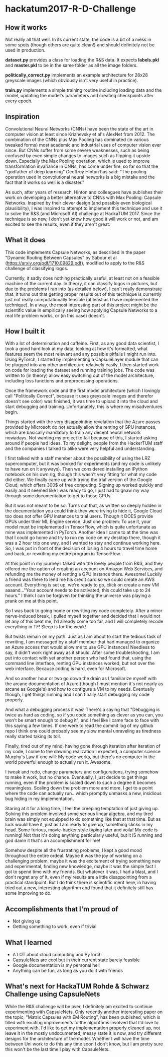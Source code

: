 # hackatum2017-R-D-Challenge

## How it works

Not really all that well. In its current state, the code is a bit of a mess in some spots (though others are quite clean!) and should definitely not be used in production. 

**dataset.py** provides a class for loading the R&S data. It expects **labels.pkl** and **master.pkl** to be in the same folder as all the image folders.

**politically_correct.py** implements an example architecture for 28x28 greyscale images (which obviously isn't very useful in practice).

**train.py** implements a simple training routine including loading data and the model, updating the model's parameters and creating checkpoints after every epoch.

## Inspiration

Convolutional Neural Networks (CNNs) have been the state of the art in computer vision at least since Krizhevsky et al's AlexNet from 2012. The combination of the CNNs plus Max Pooling has dominated (in various tweaked forms) most academic and industrial uses of computer vision ever since. But CNNs suffer from some severe weaknesses, such as being confused by even simple changes to images such as flipping it upside down. Especially the Max Pooling operation, which is used to improve transformation invariance in CNNs, has come under fire, so far so that the "godfather of deep learning" Geoffrey Hinton has said: "The pooling operation used in convolutional neural networks is a big mistake and the fact that it works so well is a disaster."

As such, after years of research, Hinton and colleagues have publishes their work on developing a better alternative to CNNs with Max Pooling: Capsule Networks. Inspired by their clever design (and possibly even biological plausibility), I was inspired to attempt to implement this technique and use it to solve the R&S (and Microsoft AI) challenge at HackaTUM 2017. Since the technique is so new, I don't yet know how good it will work or not, and am excited to see the results, even if they aren't great.

## What it does

This code implements Capsule Networks, as described in the paper "Dynamic Routing Between Capsules" by Sabour et al (https://arxiv.org/pdf/1710.09829.pdf), modified to apply to the R&S challenge of classifying logos.

Currently, it sadly does nothing practically useful, at least not on a feasible machine of the current day. In theory, it can classify logos in pictures, but due to the problems I ran into (as detailed below), I can't really demonstrate that. It turns out that getting proper results out of this technique is currently just not really computationally feasible (at least as I have implemented the technique). In a way, the most interesting part of this project might be the scientific value in empirically seeing how applying Capsule Networks to a real life problem works, or (in this case) doesn't.

## How I built it

With a lot of determination and caffeine. First, as any good data scientist, I took a good hard look at my data, looking at how it's formatted, what features seem the most relevant and any possible pitfalls I might run into. Using PyTorch, I started by implementing a CapsuleLayer module that can be plugged into any other architecture relatively easily. I then started work on code for loading the dataset and running training jobs. The code was written to (in theory) allow easy switching out of the model architecture, including loss functions and preprocessing operations. 

Once the framework code and the first model architecture (which I lovingly call "Politically Correct", because it uses greyscale images and therefor doesn't see color) was finished, it was time to upload it into the cloud and start debugging and training. Unfortunately, this is where my misadventures begin.

Things started with the very disappointing revelation that the Azure passes provided by Microsoft do not actually allow the renting of GPU instances, which are basically mandatory to train any decent neural network nowadays. Not wanting my project to fail because of this, I started asking around if people had ideas. To my delight, people from the HackerTUM staff and the companies I talked to alike were very helpful and understanding.

I first talked with a staff member about the possibility of using the LRZ supercomputer, but it was booked for experiments (and my code is unlikely to have run on it anyways). Then we considered installing an IPython notebook on his own rig, though this wasn't very fitting for what my code did either. We finally came up with trying the trial version of the Google Cloud, which offers 300$ of free computing. Signing up worked quickly and easily and it seemed like I was ready to go, I just had to gnaw my way through some documentation to get to those GPUs.

But it was not meant to be so. Turns out that, as written so deeply hidden in the documentation you could think they were trying to hide it, Google Cloud too does not offer GPU instances to trial users. Though it DOES provide GPUs under their ML Engine service. Just one problem: To use it, your model must be implemented in TensorFlow, which is quite unfortunate as mine was implemented in PyTorch. Another idea I came to at the time was that I could go home and try to run my code on my desktop there, though it was a 2 hour trip one way, and I wanted to stay and continue working here. So, I was put in front of the decision of losing 4 hours to travel time home and back, or rewriting my entire program in TensorFlow.

At this point in my journey I talked with the lovely people from R&S, and they offered me the option of creating an account on Amazon Web Services, and refunding me the money of renting a GPU instance there. Awesome! Luckily a friend was there to lend me his credit card so we could create an AWS account. Everything is set up, we're ready to go, click on create a new VM aaaand..."Your account needs to be activated, this could take up to 24 hours." I think I can be forgiven for thinking the universe was playing a prank on me at this point.

So I was back to going home or rewriting my code completely. After a minor nerve-induced break, I pulled myself together and decided that I would not let any of this beat me, I'd already come too far, and I will completely recode everything in TF! Sleep is for the weak!

But twists remain on my path. Just as I am about to start the tedious task of rewriting, I am messaged by a staff member that had managed to organize an Azure access that would allow me to use GPU instances! Needless to say, it didn't work right away as it should. After some troubleshooting, I am put into contact with yet another person who had found that, using the command line interface, renting GPU instances worked, but not over the web interface. Because coding is hard, even for Microsoft. 

And so another hour or two go down the drain as I familiarize myself with the arcane documentation of Azure (though I must mention it's not nearly as arcane as Google's) and how to configure a VM to my needs. Eventually though, I get things running and I can finally start debugging my code properly.

And what a debugging process it was! There's a saying that "Debugging is twice as hard as coding, so if you code something as clever as you can, you won't be smart enough to debug it", and I feel like I came face to face with this saying a few times. If one were to read the commit log of my github repo I think one could probably see my slow mental unraveling as tiredness really started taking its toll. 

Finally, tired out of my mind, having gone through iteration after iteration of my code, I come to the dawning realization I expected, a computer science Murphy's Law if one will: My code works, but there's no computer in the world powerful enough to actually run it. Awesome.

I tweak and redo, change parameters and configurations, trying somehow to make it work, but no chance. Eventually, I just decide to get things running, even if the problem is scaled down to such a degree it becomes meaningless. Scaling down the problem more and more, I get to a point where the code can actually run...which promptly unmasks a new, insidious bug hiding in my implementation.

Staring at it for a long time, I feel the creeping temptation of just giving up. Solving this problem involved some serious linear algebra, and my tired brain was simply not equipped to do something like that at that time. But as luck would have it, just as I am ready to give up, something clicks in my head. Some furious, movie-hacker style typing later and voila! My code is running! Not that it's doing anything particularly useful, but it IS running and god damn it that's an accomplishment for me!

Somehow despite all the frustrating problems, I kept a good mood throughout the entire ordeal. Maybe it was the joy of working on a challenging problem, maybe it was the excitement of trying something new and experimental, finding new knowledge, maybe it was the simple fact I got to spend time with my friends. But whatever it was, I had a blast, and I don't regret any of it, even if my results are a little disappointing from a practical standpoint. But I do think there is scientific merit here, in having tried out a new, interesting algorithm and found that it definitely still has some improving to do.

## Accomplishments that I'm proud of

* Not giving up
* Getting something to work, even if trivial

## What I learned

* A LOT about cloud computing and PyTorch
* CapsuleNets are cool but in their current state barely feasible
* Google documentation is my personal hell
* Anything can be fun, as long as you do it with friends

## What's next for HackaTUM Rohde & Schwarz Challenge using CapsuleNets

While the R&S challenge will be over, I definitely am excited to continue experimenting with CapsuleNets. Only recently another interesting paper on the topic, "Matrix Capsules with EM Routing", has been published, which is filled with exciting improvements to the algorithms involved that I'd love to experiment with. I'd like to get my implementation properly cleaned up, not leave it in the mostly undocumented, messy state it is now, and try different designs for the architecture of the model. Whether I will have the time between Uni work to do this any time soon I don't know, but I am pretty sure this won't be the last time I play with CapsuleNets.



